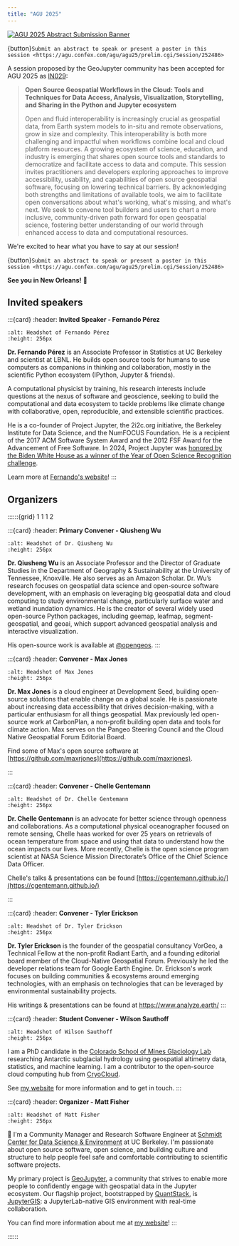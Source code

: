 ```yaml
---
title: "AGU 2025"
---
```


[![AGU 2025 Abstract Submission Banner](https://higherlogicdownload.s3.amazonaws.com/AGU/e969ee71-50c4-4d68-aaab-3ce9ee4fd75e/UploadedAds/AGU25%20Abstracts%20Now%20Open%20Ad_728x90%20(2).png)](https://agu.confex.com/agu/agu25/prelim.cgi/Session/252486)

{button}`Submit an abstract to speak or present a poster in this session <https://agu.confex.com/agu/agu25/prelim.cgi/Session/252486>`

A session proposed by the GeoJupyter community has been accepted for AGU 2025 as
[IN029](https://agu.confex.com/agu/agu25/prelim.cgi/Session/252486):

> **Open Source Geospatial Workflows in the Cloud: Tools and Techniques for Data Access,
> Analysis, Visualization, Storytelling, and Sharing in the Python and Jupyter
> ecosystem**
>
> Open and fluid interoperability is increasingly crucial as geospatial data, from Earth
> system models to in-situ and remote observations, grow in size and complexity. This
> interoperability is both more challenging and impactful when workflows combine local
> and cloud platform resources. A growing ecosystem of science, education, and industry
> is emerging that shares open source tools and standards to democratize and facilitate
> access to data and compute. This session invites practitioners and developers
> exploring approaches to improve accessibility, usability, and capabilities of open
> source geospatial software, focusing on lowering technical barriers. By acknowledging
> both strengths and limitations of available tools, we aim to facilitate open
> conversations about what's working, what's missing, and what's next. We seek to
> convene tool builders and users to chart a more inclusive, community-driven path
> forward for open geospatial science, fostering better understanding of our world
> through enhanced access to data and computational resources.

We're excited to hear what you have to say at our session!

{button}`Submit an abstract to speak or present a poster in this session <https://agu.confex.com/agu/agu25/prelim.cgi/Session/252486>`

**See you in New Orleans!** 🚀


## Invited speakers

:::{card}
:header: **Invited Speaker - Fernando Pérez**

```{image} https://fernandoperez.org/build/fperez-headshot-sq-s-4e70cce4b15d00e82c7526a6accbfea3.jpg
:alt: Headshot of Fernando Pérez
:height: 256px
```

**Dr. Fernando Pérez** is an Associate Professor in Statistics at UC Berkeley and scientist
at LBNL. He builds open source tools for humans to use computers as companions in
thinking and collaboration, mostly in the scientific Python ecosystem (IPython, Jupyter
& friends).

A computational physicist by training, his research interests include
questions at the nexus of software and geoscience, seeking to build the computational
and data ecosystem to tackle problems like climate change with collaborative, open,
reproducible, and extensible scientific practices.

He is a co-founder of Project Jupyter, the 2i2c.org initiative, the Berkeley Institute
for Data Science, and the NumFOCUS Foundation. He is a recipient of the 2017 ACM
Software System Award and the 2012 FSF Award for the Advancement of Free Software.
In 2024, Project Jupyter was
[honored by the Biden White House as a winner of the Year of Open Science Recognition challenge](https://bidenwhitehouse.archives.gov/ostp/news-updates/2024/03/21/white-house-office-of-science-technology-policy-announces-year-of-open-science-recognition-challenge-winners/).

Learn more at [Fernando's website](https://fernandoperez.org/)!
:::


## Organizers

::::::{grid} 1 1 1 2

:::{card}
:header: **Primary Convener - Qiusheng Wu**

```{image} https://github.com/user-attachments/assets/f65928b0-1771-4bff-8331-a9168c16c9d8
:alt: Headshot of Dr. Qiusheng Wu
:height: 256px
```
**Dr. Qiusheng Wu** is an Associate Professor and the Director of Graduate Studies in the
Department of Geography & Sustainability at the University of Tennessee, Knoxville. He
also serves as an Amazon Scholar. Dr. Wu’s research focuses on geospatial data science
and open-source software development, with an emphasis on leveraging big geospatial data
and cloud computing to study environmental change, particularly surface water and
wetland inundation dynamics. He is the creator of several widely used open-source Python
packages, including geemap, leafmap, segment-geospatial, and geoai, which support
advanced geospatial analysis and interactive visualization.

His open-source work is available at [\@opengeos](https://github.com/opengeos).
:::


:::{card}
:header: **Convener - Max Jones**

```{image} https://avatars.githubusercontent.com/u/14077947?v=4
:alt: Headshot of Max Jones
:height: 256px
```

**Dr. Max Jones** is a cloud engineer at Development Seed, building open-source solutions that
enable change on a global scale. He is passionate about increasing data accessibility that drives
decision-making, with a particular enthusiasm for all things geospatial. Max previously led open-source
work at CarbonPlan, a non-profit building open data and tools for climate action. Max serves on the
Pangeo Steering Council and the Cloud Native Geospatial Forum Editorial Board.

Find some of Max's open source software at [https://github.com/maxrjones](https://github.com/maxrjones).

:::


:::{card}
:header: **Convener - Chelle Gentemann**

```{image} https://cgentemann.github.io/images/bio-photo.jpg
:alt: Headshot of Dr. Chelle Gentemann
:height: 256px
```

**Dr. Chelle Gentemann** is an advocate for better science through openness and collaborations. As a
computational physical oceanographer focused on remote sensing, Chelle haas worked for over 25 years
on retrievals of ocean temperature from space and using that data to understand how the ocean impacts
our lives. More recently, Chelle is the open science program scientist at NASA Science Mission
Directorate’s Office of the Chief Science Data Officer.

Chelle's talks & presentations can be found [https://cgentemann.github.io/](https://cgentemann.github.io/)

:::


:::{card}
:header: **Convener - Tyler Erickson**

```{image} https://media.licdn.com/dms/image/v2/D5603AQHLWPmrk6VHcQ/profile-displayphoto-shrink_400_400/profile-displayphoto-shrink_400_400/0/1726186563133?e=1757548800&v=beta&t=mNpM6EfWf76P6_O2HoeQfz9t0KWGeqO_ALHLnV6YqAw
:alt: Headshot of Dr. Tyler Erickson
:height: 256px
```

**Dr. Tyler Erickson** is the founder of the geospatial consultancy VorGeo, a Technical
Fellow at the non-profit Radiant Earth, and a founding editorial board member of the
Cloud-Native Geospatial Forum. Previously he led the developer relations team for Google
Earth Engine. Dr. Erickson's work focuses on building communities & ecosystems around
emerging technologies, with an emphasis on technologies that can be leveraged by
environmental sustainability projects.

His writings & presentations can be found at <https://www.analyze.earth/>
:::


:::{card}
:header: **Student Convener - Wilson Sauthoff**

```{image} https://s.gravatar.com/avatar/592f53327260a6ff28d3e5f0e1b278f2?s=270%27
:alt: Headshot of Wilson Sauthoff
:height: 256px
```

I am a PhD candidate in the [Colorado School of Mines Glaciology Lab](https://github.com/MinesGlaciology)
researching Antarctic subglacial hydrology using geospatial altimetry data, statistics, and machine learning.
I am a contributor to the open-source cloud computing hub from [CryoCloud](https://cryointhecloud.com).

See [my website](https://wsauthoff.github.io/) for more information and to get in touch.
:::


:::{card}
:header: **Organizer - Matt Fisher**

```{image} https://github.com/user-attachments/assets/fdd6baa3-5128-433b-af1f-dfb13581ef2e
:alt: Headshot of Matt Fisher
:height: 256px
```

👋 I'm a Community Manager and Research Software Engineer at
[Schmidt Center for Data Science & Environment](https://dse.berkeley.edu/) at UC
Berkeley.
I'm passionate about open source software, open science, and building culture and
structure to help people feel safe and comfortable contributing to scientific software
projects.

My primary project is [GeoJupyter](https://geojupyter.org/), a community that strives to
enable more people to confidently engage with geospatial data in the Jupyter ecosystem.
Our flagship project, bootstrapped by [QuantStack](https://quantstack.net/), is
[JupyterGIS](https://jupytergis.readthedocs.io/): a JupyterLab-native GIS environment
with real-time collaboration.

You can find more information about me at [my website](https://mfisher87.github.io/)!
:::

::::::
